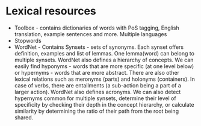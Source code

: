 # Lexical resources

- Toolbox - contains dictionaries of words with PoS tagging, English translation, example sentences and more. Multiple languages
- Stopwords
- WordNet - Contains Synsets - sets of synonyms. Each synset offers definition, examples and list of lemmas. One lemma(word) can belong to multiple synsets. WordNet also defines a hierarchy of concepts. We can easily find hyponyms - words that are more specific (at one level below) or hypernyms - words that are more abstract. There are also other lexical relations such as meronyms (parts) and holonyms (containers). In case of verbs, there are entailments (a sub-action being a part of a larger action). WordNet also defines acronyms. We can also detect hypernyms common for multiple synsets, determine their level of specificity by checking their depth in the concept hierarchy, or calculate similarity by determining the ratio of their path from the root being shared.

